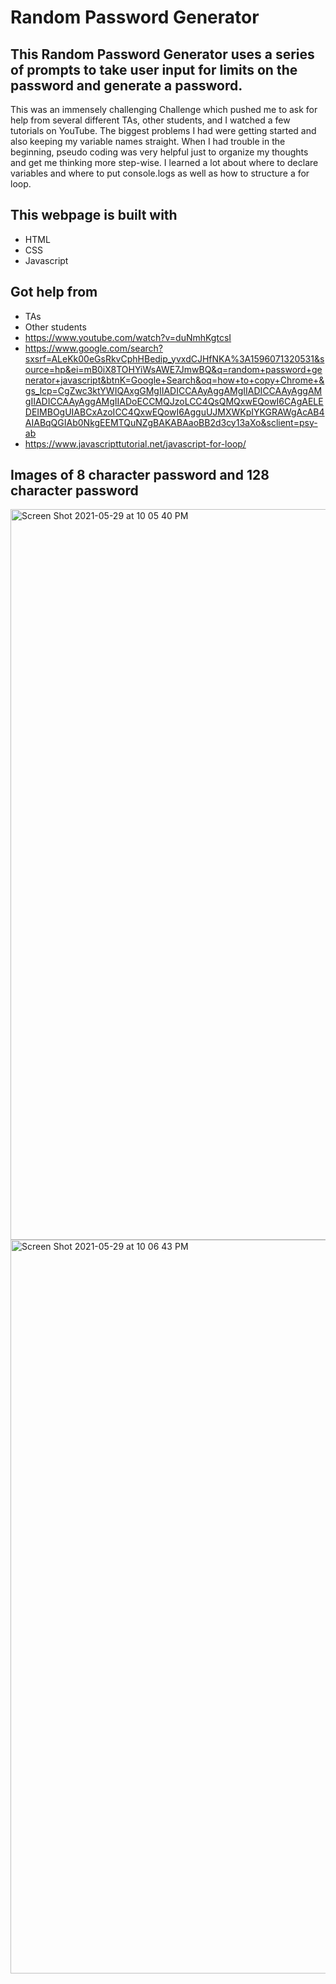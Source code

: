 # Random Password Generator

## This Random Password Generator uses a series of prompts to take user input for limits on the password and generate a password.

This was an immensely challenging Challenge which pushed me to ask for help from several different TAs, other students, and I watched a few tutorials on YouTube. The biggest problems I had were getting started and also keeping my variable names straight. When I had trouble in the beginning, pseudo coding was very helpful just to organize my thoughts and get me thinking more step-wise. I learned a lot about where to declare variables and where to put console.logs as well as how to structure a for loop.

## This webpage is built with

- HTML
- CSS
- Javascript

## Got help from

- TAs
- Other students
- https://www.youtube.com/watch?v=duNmhKgtcsI
- https://www.google.com/search?sxsrf=ALeKk00eGsRkvCphHBedip_yvxdCJHfNKA%3A1596071320531&source=hp&ei=mB0iX8TOHYiWsAWE7JmwBQ&q=random+password+generator+javascript&btnK=Google+Search&oq=how+to+copy+Chrome+&gs_lcp=CgZwc3ktYWIQAxgGMgIIADICCAAyAggAMgIIADICCAAyAggAMgIIADICCAAyAggAMgIIADoECCMQJzoLCC4QsQMQxwEQowI6CAgAELEDEIMBOgUIABCxAzoICC4QxwEQowI6AgguUJMXWKpIYKGRAWgAcAB4AIABqQGIAb0NkgEEMTQuNZgBAKABAaoBB2d3cy13aXo&sclient=psy-ab
- https://www.javascripttutorial.net/javascript-for-loop/

## Images of 8 character password and 128 character password

<img width="1169" alt="Screen Shot 2021-05-29 at 10 05 40 PM" src="https://user-images.githubusercontent.com/82355287/120092025-50b80d00-c0cd-11eb-8bf9-ff0980f55b17.png">
<img width="1174" alt="Screen Shot 2021-05-29 at 10 06 43 PM" src="https://user-images.githubusercontent.com/82355287/120092027-51e93a00-c0cd-11eb-955c-d2e4455e408e.png">
